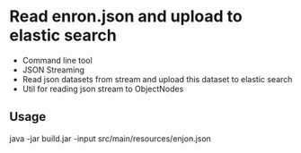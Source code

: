 # Read enron.json and upload to elastic search
* Command line tool
* JSON Streaming
* Read json datasets from stream and upload this dataset to elastic search
* Util for reading json stream to ObjectNodes

## Usage
java -jar build.jar -input src/main/resources/enjon.json